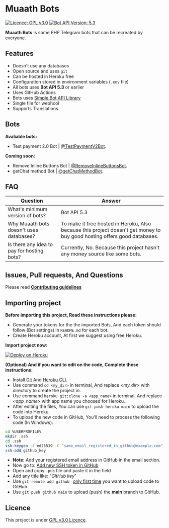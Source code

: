# Muaath Bots
[![Licence: GPL v3.0](https://img.shields.io/badge/Licence-GPL%20v3.0-green)](LICENCE)
[![Bot API Version: 5.3](https://img.shields.io/badge/Bot%20API%20Version-5.3-dodgerblue)](https://core.telegram.org/bots/api#april-26-2021)

**Muaath Bots** is some PHP Telegram bots that can be recreated by everyone.

## Features
- Doesn't use any databases
- Open source and uses `git`
- Can be hosted in Heroku free
- Configuration stored in environment variables (`.env` file)
- All bots uses **Bot API 5.3** or earlier
- Uses GitHub Actions
- Bots uses [Simple Bot API Library](https://github.com/Muaath5/SimpleBotAPI)
- Single file for webhool
- Supports Translations.

## Bots
**Avaliable bots:**  
- Test payment 2.0 Bot | [@TestPaymentV2Bot](https://t.me/TestPaymentV2Bot).

**Coming soon:**
- Remove Inline Buttons Bot | [@RemoveInlineButtonsBot](https://t.me/RemoveInlineButtonsBot).
- getChat method Bot | [@getChatMethodBot](https://t.me/getChatMethodBot).

## FAQ
| Question                                   | Answer                                                                                                                   |
|--------------------------------------------|--------------------------------------------------------------------------------------------------------------------------|
| What's minimum version of bots?            | Bot API 5.3                                                                                                              |
| Why Muaath bots doesn't uses databases?    | To make it free hosted in Heroku, Also because this project doesn't get money to buy good hosting offers good databases. |
| Is there any idea to pay for hosting bots? | Currently, No. Because this project hasn't any money source like some bots.                                              |

## Issues, Pull requests, And Questions
Please read [**Contributing guidelines**](CONTRIBUTING.md)

## Importing project
**Before importing this project, Read these instructions please:**
- Generate your tokens for the the imported Bots, And each token should follow (Bot settings) in `README.md` for each bot.
- Create Heroku account, At first we suggest using free Heroku.

**Import project now:**

[![Deploy on Heroku](https://www.herokucdn.com/deploy/button.svg)](https://heroku.com/deploy?template=https://github.com/Muaath5/MuaathBots)

**(Optional) And if you want to edit on the code, Complete these instructions:**
- Install [Git](https://git-scm.com/book/en/v2/Getting-Started-Installing-Git) And [Heroku CLI](https://devcenter.heroku.com/articles/heroku-cli).
- Use command `cd <my_dir>` in terminal, And replace _<my_dir>_ with directory to create the project in.
- Use command `heroku git:clone -a <app_name>` in terminal, And replace _<app_name>_ with app name you choosed for Heroku.
- After editing the files, You can use `git push heroku main` to upload the code into Heroku.
- To upload the new code in GitHub, You'll need to process the following code (In Windows):
```sh
cd %USERPROFILE%
mkdir .ssh
cd .ssh
ssh-keygen -t ed25519 -C "same_email_registered_in_github@example.com" -f github_key
ssh-add github_key
```
- **Note:** Add your registered email address in GitHub in the email section.
- Now go to: [Add new SSH token in GitHub](https://github.com/settings/ssh/new)
- Open and copy `.pub` file and paste it in the field
- Add any title like: "*GitHub key*"
- Use `git remote add github ` <u>only first time</u> you want to upload code to GitHub.
- Use `git push github main` to upload (push) the **main** branch to GitHub.


## Licence
This project is under [GPL v3.0 Licence](LICENCE).